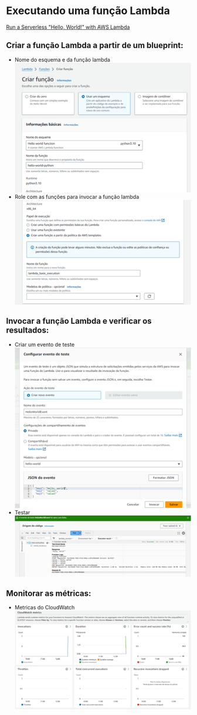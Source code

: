 # Executando uma função Lambda

[Run a Serverless "Hello, World!" with AWS Lambda](https://aws.amazon.com/pt/tutorials/run-serverless-code/#)

##  Criar a função Lambda a partir de um blueprint:
- Nome do esquema e da função lambda
  <img src="https://github.com/V1ctor1aTorres/Serverless_HelloWorld_with_AWS_Lambda/blob/main/images/criar_funcao1.png">
- Role com as funções para invocar a função lambda
  <img src="https://github.com/V1ctor1aTorres/Serverless_HelloWorld_with_AWS_Lambda/blob/main/images/criar_funcao2.png">

## Invocar a função Lambda e verificar os resultados:
- Criar um evento de teste
  <img src="https://github.com/V1ctor1aTorres/Serverless_HelloWorld_with_AWS_Lambda/blob/main/images/evento_teste.png">
- Testar
  <img src="https://github.com/V1ctor1aTorres/Serverless_HelloWorld_with_AWS_Lambda/blob/main/images/teste.png">

## Monitorar as métricas:
- Metricas do CloudWatch
  <img src="https://github.com/V1ctor1aTorres/Serverless_HelloWorld_with_AWS_Lambda/blob/main/images/metrics.png">
